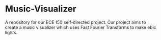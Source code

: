 # Music-Visualizer
A repository for our ECE 150 self-directed project.
Our project aims to create a music visualizer which uses Fast Fourier Transforms to make ebic lights.
